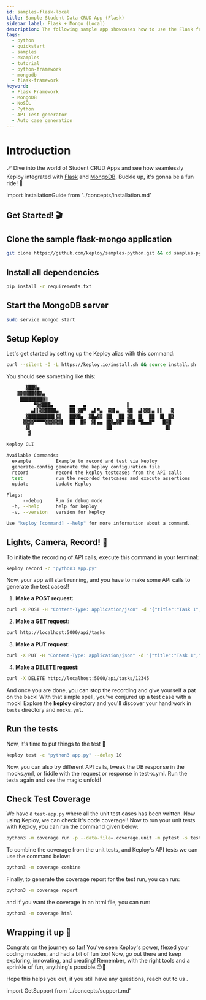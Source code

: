 ```yaml
---
id: samples-flask-local
title: Sample Student Data CRUD App (Flask)
sidebar_label: Flask + Mongo (Local)
description: The following sample app showcases how to use the Flask framework and the Keploy Platform.
tags:
  - python
  - quickstart
  - samples
  - examples
  - tutorial
  - python-framework
  - mongodb
  - flask-framework
keyword:
  - Flask Framework
  - MongoDB
  - NoSQL
  - Python
  - API Test generator
  - Auto case generation
---
```


# Introduction

🪄 Dive into the world of Student CRUD Apps and see how seamlessly Keploy integrated with [Flask](https://flask.palletsprojects.com/en/3.0.x/) and [MongoDB](https://www.mongodb.com/). Buckle up, it's gonna be a fun ride! 🎢

import InstallationGuide from '../concepts/installation.md'

<InstallationGuide/>

## Get Started! 🎬

## Clone the sample flask-mongo application

```bash
git clone https://github.com/keploy/samples-python.git && cd samples-python/flask-mongo-local
```

## Install all dependencies

```bash
pip install -r requirements.txt
```

## Start the MongoDB server

```bash
sudo service mongod start
```

## Setup Keploy

Let's get started by setting up the Keploy alias with this command:

```bash
curl --silent -O -L https://keploy.io/install.sh && source install.sh
```

You should see something like this:

```bash
       ▓██▓▄
    ▓▓▓▓██▓█▓▄
     ████████▓▒
          ▀▓▓███▄      ▄▄   ▄               ▌
         ▄▌▌▓▓████▄    ██ ▓█▀  ▄▌▀▄  ▓▓▌▄   ▓█  ▄▌▓▓▌▄ ▌▌   ▓
       ▓█████████▌▓▓   ██▓█▄  ▓█▄▓▓ ▐█▌  ██ ▓█  █▌  ██  █▌ █▓
      ▓▓▓▓▀▀▀▀▓▓▓▓▓▓▌  ██  █▓  ▓▌▄▄ ▐█▓▄▓█▀ █▓█ ▀█▄▄█▀   █▓█
       ▓▌                           ▐█▌                   █▌
        ▓

Keploy CLI

Available Commands:
  example         Example to record and test via keploy
  generate-config generate the keploy configuration file
  record          record the keploy testcases from the API calls
  test            run the recorded testcases and execute assertions
  update          Update Keploy

Flags:
      --debug     Run in debug mode
  -h, --help      help for keploy
  -v, --version   version for keploy

Use "keploy [command] --help" for more information about a command.
```

## Lights, Camera, Record! 🎥

To initiate the recording of API calls, execute this command in your terminal:

```bash
keploy record -c "python3 app.py"
```

Now, your app will start running, and you have to make some API calls to generate the test cases!!

1. **Make a POST request:**

```bash
curl -X POST -H "Content-Type: application/json" -d '{"title":"Task 1","description":"Important task"}' http://localhost:5000/api/tasks
```

2. **Make a GET request:**

```bash
curl http://localhost:5000/api/tasks
```

3. **Make a PUT request:**

```bash
curl -X PUT -H "Content-Type: application/json" -d '{"title":"Task 1","description":"Random task"}' http://localhost:5000/api/tasks/12345
```

4. **Make a DELETE request:**

```bash
curl -X DELETE http://localhost:5000/api/tasks/12345
```

And once you are done, you can stop the recording and give yourself a pat on the back! With that simple spell, you've conjured up a test case with a mock! Explore the **keploy** directory and you'll discover your handiwork in `tests` directory and `mocks.yml`.

## Run the tests

Now, it's time to put things to the test 🧪

```bash
keploy test -c "python3 app.py" --delay 10
```

Now, you can also try different API calls, tweak the DB response in the mocks.yml, or fiddle with the request or response in test-x.yml. Run the tests again and see the magic unfold!

## Check Test Coverage

We have a `test-app.py` where all the unit test cases has been written. Now using Keploy, we can check it's code coverage!!
Now to run your unit tests with Keploy, you can run the command given below:

```bash
python3 -m coverage run -p --data-file=.coverage.unit -m pytest -s test_keploy.py test_app.py
```

To combine the coverage from the unit tests, and Keploy's API tests we can use the command below:

```bash
python3 -m coverage combine
```

Finally, to generate the coverage report for the test run, you can run:

```bash
python3 -m coverage report
```

and if you want the coverage in an html file, you can run:

```bash
python3 -m coverage html
```

## Wrapping it up 🎉

Congrats on the journey so far! You've seen Keploy's power, flexed your coding muscles, and had a bit of fun too! Now, go out there and keep exploring, innovating, and creating! Remember, with the right tools and a sprinkle of fun, anything's possible.😊🚀

Hope this helps you out, if you still have any questions, reach out to us .

import GetSupport from '../concepts/support.md'

<GetSupport/>
